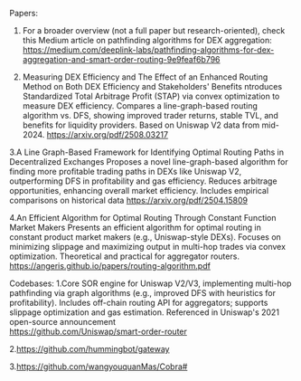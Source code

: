 Papers:
1. For a broader overview (not a full paper but research-oriented), check this Medium article on pathfinding algorithms for DEX aggregation: 
https://medium.com/deeplink-labs/pathfinding-algorithms-for-dex-aggregation-and-smart-order-routing-9e9feaf6b796


2. Measuring DEX Efficiency and The Effect of an Enhanced Routing Method on Both DEX Efficiency and Stakeholders' Benefits
ntroduces Standardized Total Arbitrage Profit (STAP) via convex optimization to measure DEX efficiency. Compares a line-graph-based routing algorithm vs. DFS, showing improved trader returns, stable TVL, and benefits for liquidity providers. Based on Uniswap V2 data from mid-2024.
https://arxiv.org/pdf/2508.03217



3.A Line Graph-Based Framework for Identifying Optimal Routing Paths in Decentralized Exchanges
Proposes a novel line-graph-based algorithm for finding more profitable trading paths in DEXs like Uniswap V2, outperforming DFS in profitability and gas efficiency. Reduces arbitrage opportunities, enhancing overall market efficiency. Includes empirical comparisons on historical data
https://arxiv.org/pdf/2504.15809


4.An Efficient Algorithm for Optimal Routing Through Constant Function Market Makers
Presents an efficient algorithm for optimal routing in constant product market makers (e.g., Uniswap-style DEXs). Focuses on minimizing slippage and maximizing output in multi-hop trades via convex optimization. Theoretical and practical for aggregator routers.
https://angeris.github.io/papers/routing-algorithm.pdf



Codebases:
1.Core SOR engine for Uniswap V2/V3, implementing multi-hop pathfinding via graph algorithms (e.g., improved DFS with heuristics for profitability). Includes off-chain routing API for aggregators; supports slippage optimization and gas estimation. Referenced in Uniswap's 2021 open-source announcement  
https://github.com/Uniswap/smart-order-router

2.https://github.com/hummingbot/gateway

3.https://github.com/wangyouquanMas/Cobra#